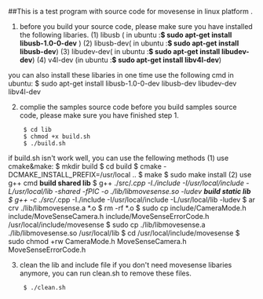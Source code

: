 ##This is a test program with source code for movesense in linux platform .

1. before you build your source code, please make sure you have installed the following libaries.
  (1) libusb  ( in ubuntu :**$ sudo apt-get install libusb-1.0-0-dev** )
  (2) libusb-dev( in ubuntu :**$ sudo apt-get install libusb-dev**) 
  (3) libudev-dev( in ubuntu :**$ sudo apt-get install libudev-dev**)
  (4) v4l-dev (in ubuntu :**$ sudo apt-get install libv4l-dev**)

  you can also install these libaries in one time use the following cmd in ubuntu:
		$ sudo apt-get install libusb-1.0-0-dev libusb-dev libudev-dev libv4l-dev

2. complie the samples source code
  before you build samples source code, please make sure you have finished step 1.
  
		$ cd lib
		$ chmod +x build.sh
		$ ./build.sh

  if build.sh isn't work well, you can use the fellowing methods
  (1) use cmake&make:
		$ mkdir build
		$ cd build
		$ cmake -DCMAKE_INSTALL_PREFIX=/usr/local .. 
		$ make
		$ sudo make install
  (2) use g++ cmd
    **build shared lib**
		$ g++ ./src/*.cpp -I./include -I/usr/local/include -L/usr/local/lib -shared -fPIC -o ./lib/libmovesense.so -ludev
	**build static lib**
		$ g++ -c ./src/*.cpp -I./include -I/usr/local/include -L/usr/local/lib -ludev
		$ ar crv ./lib/libmovesense.a *.o
		$ rm -rf *.o
		$ sudo cp include/CameraMode.h include/MoveSenseCamera.h include/MoveSenseErrorCode.h /usr/local/include/movesense
		$ sudo cp ./lib/libmovesense.a ./lib/libmovesense.so /usr/local/lib
		$ cd /usr/local/include/movesense
		$ sudo chmod +rw CameraMode.h MoveSenseCamera.h MoveSenseErrorCode.h

3. clean the lib and include file
    if you don't need movesense libaries anymore, you can run clean.sh to remove these files.

		$ ./clean.sh
